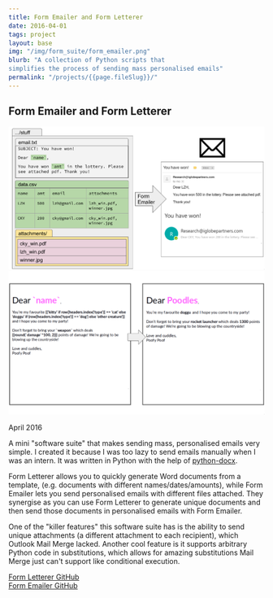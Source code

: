 ```yaml
---
title: Form Emailer and Form Letterer
date: 2016-04-01
tags: project
layout: base
img: "/img/form_suite/form_emailer.png"
blurb: "A collection of Python scripts that 
simplifies the process of sending mass personalised emails"
permalink: "/projects/{{page.fileSlug}}/"
---
```


## Form Emailer and Form Letterer

![screenshot of form emailer](/img/form_suite/form_emailer.png)
![screenshot of form letterer](/img/form_suite/form_letterer.png)

April 2016

A mini "software suite" that makes sending mass, personalised emails very
simple. I created it because I was too lazy to send emails manually when I was
an intern. It was written in Python with the help of
[python-docx](https://python-docx.readthedocs.io/en/latest/).

Form Letterer allows you to quickly generate Word documents from a template,
(e.g. documents with different names/dates/amounts), while Form Emailer lets
you send personalised emails with different files attached. They synergise as
you can use Form Letterer to generate unique documents and then send those
documents in personalised emails with Form Emailer.

One of the "killer features" this software suite has is the ability to send
unique attachments (a different attachment to each recipient), which Outlook
Mail Merge lacked. Another cool feature is it supports arbitrary Python code in
substitutions, which allows for amazing substitutions Mail Merge just can't support
like conditional execution.

[Form Letterer GitHub](https://github.com/lieuzhenghong/form-letterer/)  
[Form Emailer GitHub](https://github.com/lieuzhenghong/form-emailer/)
